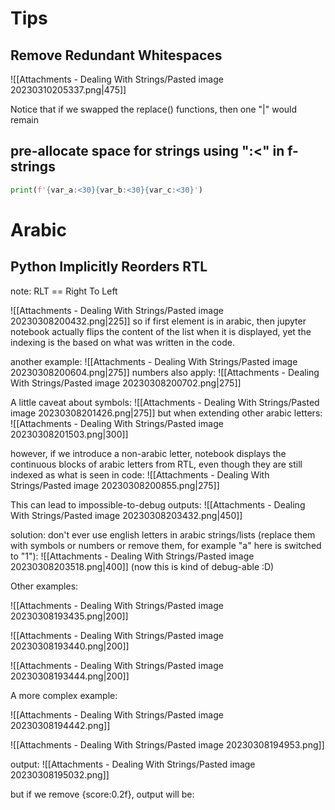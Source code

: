 # Tips
## Remove Redundant Whitespaces

![[Attachments - Dealing With Strings/Pasted image 20230310205337.png|475]]

Notice that if we swapped the replace() functions, then one "|" would remain

## pre-allocate space for strings using ":<" in f-strings

```python
print(f'{var_a:<30}{var_b:<30}{var_c:<30}')
```

# Arabic

## Python Implicitly Reorders RTL

note: RLT == Right To Left

![[Attachments - Dealing With Strings/Pasted image 20230308200432.png|225]]
so if first element is in arabic, then jupyter notebook actually flips the content of the list when it is displayed, yet the indexing is the based on what was written in the code.

another example:
![[Attachments - Dealing With Strings/Pasted image 20230308200604.png|275]]
numbers also apply:
![[Attachments - Dealing With Strings/Pasted image 20230308200702.png|275]]

A little caveat about symbols:
![[Attachments - Dealing With Strings/Pasted image 20230308201426.png|275]]
but when extending other arabic letters:
![[Attachments - Dealing With Strings/Pasted image 20230308201503.png|300]]


however, if we introduce a non-arabic letter, notebook displays the continuous blocks of arabic letters from RTL, even though they are still indexed as what is seen in code:
![[Attachments - Dealing With Strings/Pasted image 20230308200855.png|275]]

This can lead to impossible-to-debug outputs:
![[Attachments - Dealing With Strings/Pasted image 20230308203432.png|450]]

solution: don't ever use english letters in arabic strings/lists (replace them with symbols or numbers or remove them, for example "a" here is switched to "1"):
![[Attachments - Dealing With Strings/Pasted image 20230308203518.png|400]]
(now this is kind of debug-able :D)

Other examples:

![[Attachments - Dealing With Strings/Pasted image 20230308193435.png|200]]


![[Attachments - Dealing With Strings/Pasted image 20230308193440.png|200]]

![[Attachments - Dealing With Strings/Pasted image 20230308193444.png|200]]

A more complex example:

![[Attachments - Dealing With Strings/Pasted image 20230308194442.png]]

![[Attachments - Dealing With Strings/Pasted image 20230308194953.png]]

output:
![[Attachments - Dealing With Strings/Pasted image 20230308195032.png]]


but if we remove {score:0.2f}, output will be: